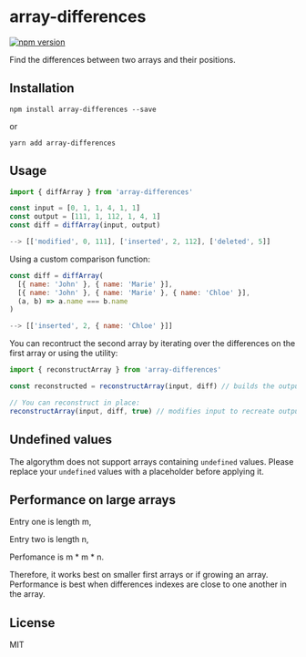 # array-differences

[![npm version](https://badge.fury.io/js/array-differences.svg)](https://badge.fury.io/js/array-differences)

Find the differences between two arrays and their positions.

## Installation

`npm install array-differences --save`

or

`yarn add array-differences`

## Usage

```js
import { diffArray } from 'array-differences'

const input = [0, 1, 1, 4, 1, 1]
const output = [111, 1, 112, 1, 4, 1]
const diff = diffArray(input, output)

--> [['modified', 0, 111], ['inserted', 2, 112], ['deleted', 5]]
```

Using a custom comparison function:

```js
const diff = diffArray(
  [{ name: 'John' }, { name: 'Marie' }],
  [{ name: 'John' }, { name: 'Marie' }, { name: 'Chloe' }],
  (a, b) => a.name === b.name
)

--> [['inserted', 2, { name: 'Chloe' }]]
```

You can recontruct the second array by iterating over the differences on the first array or using the utility:

```js
import { reconstructArray } from 'array-differences'

const reconstructed = reconstructArray(input, diff) // builds the output

// You can reconstruct in place:
reconstructArray(input, diff, true) // modifies input to recreate output from diff
```

## Undefined values

The algorythm does not support arrays containing `undefined` values. Please replace your `undefined` values with a placeholder before applying it.

## Performance on large arrays

Entry one is length m,

Entry two is length n,

Perfomance is m * m * n.

Therefore, it works best on smaller first arrays or if growing an array. Performance is best when differences indexes are close to one another in the array.

## License

MIT
